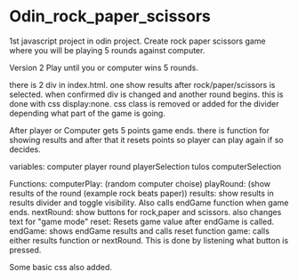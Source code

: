 # Odin_rock_paper_scissors
1st javascript project in odin project. Create rock paper scissors game where you will be playing 5 rounds against computer.

Version 2
Play until you or computer wins 5 rounds.

there is 2 div in index.html. one show results after rock/paper/scissors is selected. when confirmed div is changed and another round begins. this is done with css display:none. css class is removed or added for the divider depending what part of the game is going.

After player or Computer gets 5 points game ends. there is function for showing results and after that it resets points so player can play again if so decides.

variables:
computer
player
round
playerSelection
tulos
computerSelection

Functions:
computerPlay: (random computer choise)
playRound: (show results of the round (example rock beats paper))
results: show results in results divider and toggle visibility. Also calls endGame function when game ends.
nextRound: show buttons for rock,paper and scissors. also changes text for "game mode"
reset: Resets game value after endGame is called.
endGame: shows endGame results and calls reset function
game: calls either results function or nextRound. This is done by listening what button is pressed.


Some basic css also added.
